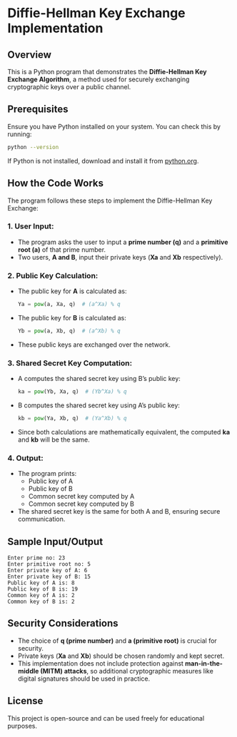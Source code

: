 # Diffie-Hellman Key Exchange Implementation

## Overview
This is a Python program that demonstrates the **Diffie-Hellman Key Exchange Algorithm**, a method used for securely exchanging cryptographic keys over a public channel.

## Prerequisites
Ensure you have Python installed on your system. You can check this by running:
```sh
python --version
```
If Python is not installed, download and install it from [python.org](https://www.python.org/).

## How the Code Works
The program follows these steps to implement the Diffie-Hellman Key Exchange:

### 1. **User Input:**
   - The program asks the user to input a **prime number (q)** and a **primitive root (a)** of that prime number.
   - Two users, **A and B**, input their private keys (**Xa** and **Xb** respectively).

### 2. **Public Key Calculation:**
   - The public key for **A** is calculated as:
     ```python
     Ya = pow(a, Xa, q)  # (a^Xa) % q
     ```
   - The public key for **B** is calculated as:
     ```python
     Yb = pow(a, Xb, q)  # (a^Xb) % q
     ```
   - These public keys are exchanged over the network.

### 3. **Shared Secret Key Computation:**
   - A computes the shared secret key using B’s public key:
     ```python
     ka = pow(Yb, Xa, q)  # (Yb^Xa) % q
     ```
   - B computes the shared secret key using A’s public key:
     ```python
     kb = pow(Ya, Xb, q)  # (Ya^Xb) % q
     ```
   - Since both calculations are mathematically equivalent, the computed **ka** and **kb** will be the same.

### 4. **Output:**
   - The program prints:
     - Public key of A
     - Public key of B
     - Common secret key computed by A
     - Common secret key computed by B
   - The shared secret key is the same for both A and B, ensuring secure communication.

## Sample Input/Output
```
Enter prime no: 23
Enter primitive root no: 5
Enter private key of A: 6
Enter private key of B: 15
Public key of A is: 8
Public key of B is: 19
Common key of A is: 2
Common key of B is: 2
```

## Security Considerations
- The choice of **q (prime number)** and **a (primitive root)** is crucial for security.
- Private keys (**Xa** and **Xb**) should be chosen randomly and kept secret.
- This implementation does not include protection against **man-in-the-middle (MITM) attacks**, so additional cryptographic measures like digital signatures should be used in practice.

## License
This project is open-source and can be used freely for educational purposes.

